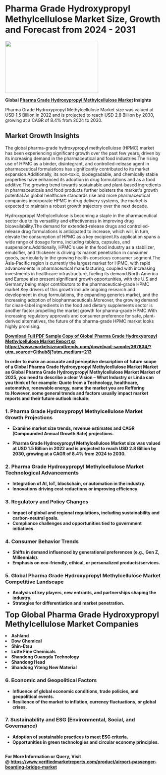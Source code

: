 <H1>Pharma Grade Hydroxypropyl Methylcellulose Market Size, Growth and Forecast from 2024 - 2031</H1><img class="aligncenter size-medium wp-image-584254" src="https://thirdeyenews.in/wp-content/uploads/2024/09/Global-Market-Research-300x168.jpeg" alt="" width="300" height="168" /><p><strong>Global&nbsp;<a href="https://www.marketsizeandtrends.com/download-sample/367834/?utm_source=Github8j?utm_medium=213">Pharma Grade Hydroxypropyl Methylcellulose Market</a> Insights</strong></p><p>Pharma Grade Hydroxypropyl Methylcellulose Market size was valued at USD 1.5 Billion in 2022 and is projected to reach USD 2.8 Billion by 2030, growing at a CAGR of 8.4% from 2024 to 2030.</p><p><h2>Market Growth Insights</h2> <p>The global pharma-grade hydroxypropyl methylcellulose (HPMC) market has been experiencing significant growth over the past few years, driven by its increasing demand in the pharmaceutical and food industries.The rising use of HPMC as a binder, disintegrant, and controlled-release agent in pharmaceutical formulations has significantly contributed to its market expansion.Additionally, its non-toxic, biodegradable, and chemically stable properties have enhanced its adoption in drug formulations and as a food additive.The growing trend towards sustainable and plant-based ingredients in pharmaceuticals and food products further bolsters the market's growth potential.As global healthcare standards rise and more pharmaceutical companies incorporate HPMC in drug delivery systems, the market is expected to maintain a robust growth trajectory over the next decade.</p> <p><strong><a href="#"></a></strong></p> <p>Hydroxypropyl Methylcellulose is becoming a staple in the pharmaceutical sector due to its versatility and effectiveness in improving drug bioavailability.The demand for extended-release drugs and controlled-release drug formulations is anticipated to increase, which will, in turn, elevate the consumption of HPMC as a key excipient.Its application spans a wide range of dosage forms, including tablets, capsules, and suspensions.Additionally, HPMC's use in the food industry as a stabilizer, emulsifier, and thickener is driving its market penetration in consumer goods, particularly in the growing health-conscious consumer segment.The Asia-Pacific region is currently the largest market for HPMC, with rapid advancements in pharmaceutical manufacturing, coupled with increasing investments in healthcare infrastructure, fueling its demand.North America and Europe also present significant growth opportunities, with the U.S.and Germany being major contributors to the pharmaceutical-grade HPMC market.Key drivers of this growth include ongoing research and development in drug formulations, the expanding generics market, and the increasing adoption of biopharmaceuticals.Moreover, the growing demand for clean-label ingredients in the food and dietary supplements sector is another factor propelling the market growth for pharma-grade HPMC.With increasing regulatory approvals and consumer preference for safe, plant-derived alternatives, the future of the pharma-grade HPMC market looks highly promising.</p> <p><strong><a href="#"></p><p><span class=""><strong>Download Full PDF Sample Copy of Global Pharma Grade Hydroxypropyl Methylcellulose Market Report</strong> @ <a href="https://www.marketsizeandtrends.com/download-sample/367834/?utm_source=Github8j?utm_medium=213" target="_blank">https://www.marketsizeandtrends.com/download-sample/367834/?utm_source=Github8j?utm_medium=213</a></span></p><p>In order to make an accurate and perceptive description of future scope of a Global&nbsp;Pharma Grade Hydroxypropyl Methylcellulose Market Market as Global&nbsp;Pharma Grade Hydroxypropyl Methylcellulose Market Market of 2025, you need to describe a clear Vision &ndash; What Industry or Linda can you think of for example: Quote from a Technology, healthcare, automotive, renewable energy, name the market you are Reffering to.However, some general trends and factors usually impact market reports and their future outlook include:</p><h3>1.&nbsp;<strong>Pharma Grade Hydroxypropyl Methylcellulose Market Growth Projections</strong></h3><ul><li>Examine market size trends, revenue estimates and CAGR (Compounded Annual Growth Rate) projections.</li><li><p>Pharma Grade Hydroxypropyl Methylcellulose Market size was valued at USD 1.5 Billion in 2022 and is projected to reach USD 2.8 Billion by 2030, growing at a CAGR of 8.4% from 2024 to 2030.</p></li></ul><h3>2.&nbsp;<strong>Pharma Grade Hydroxypropyl Methylcellulose Market Technological Advancements</strong></h3><ul><li>Integration of AI, IoT, blockchain, or automation in the industry.</li><li>Innovations driving cost reductions or improving efficiency.</li></ul><h3>3.&nbsp;<strong>Regulatory and Policy Changes</strong></h3><ul><li>Impact of global and regional regulations, including sustainability and carbon-neutral goals.</li><li>Compliance challenges and opportunities tied to government initiatives.</li></ul><h3>4.&nbsp;<strong>Consumer Behavior Trends</strong></h3><ul><li>Shifts in demand influenced by generational preferences (e.g., Gen Z, Millennials).</li><li>Emphasis on eco-friendly, ethical, or personalized products/services.</li></ul><h3>5.&nbsp;<strong>Global Pharma Grade Hydroxypropyl Methylcellulose Market Competitive Landscape</strong></h3><ul><li>Analysis of key players, new entrants, and partnerships shaping the industry.</li><li>Strategies for differentiation and market penetration.</li></ul><p data-pm-slice="1 1 []"><span style="color: inherit; font-family: inherit; font-size: 25px;">Top Global Pharma Grade Hydroxypropyl Methylcellulose Market Companies</span></p><div class="" data-test-id=""><p><li>Ashland</li><li> Dow Chemical</li><li> Shin-Etsu</li><li> Lotte Fine Chemicals</li><li> Shandong Guangda Technology</li><li> Shandong Head</li><li> Shandong Yiteng New Material</li></p></div><h3>6.&nbsp;<strong>Economic and Geopolitical Factors</strong></h3><ul><li>Influence of global economic conditions, trade policies, and geopolitical events.</li><li>Resilience of the market to inflation, currency fluctuations, or global crises.</li></ul><h3>7.&nbsp;<strong>Sustainability and ESG (Environmental, Social, and Governance)</strong></h3><ul><li>Adoption of sustainable practices to meet ESG criteria.</li><li>Opportunities in green technologies and circular economy principles.</li></ul><h2><strong style="font-size: 14px;">For More Information or Query, Visit @&nbsp;</strong><a style="background-color: #ffffff; font-size: 14px;" href="https://www.marketsizeandtrends.com/report/pharma-grade-hydroxypropyl-methylcellulose-market/" target="_blank">https://www.verifiedmarketreports.com/product/airport-passenger-boarding-bridge-market</a></h2>